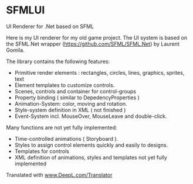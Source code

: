 # SFMLUI

UI Renderer for .Net based on SFML

Here is my UI renderer for my old game project. The UI system is based on the SFML.Net wrapper (https://github.com/SFML/SFML.Net) by Laurent Gomila.

The library contains the following features:
- Primitive render elements : rectangles, circles, lines, graphics, sprites, text
- Element templates to customize controls.
- Scenes, controls and container for control-groups
- Property binding ( similar to DepedencyProperties )
- Animation-System: color, moving and rotation.
- Style-system definition in XML ( not finished )
- Event-System incl. MouseOver, MouseLeave and double-click.

Many functions are not yet fully implemented:
- Time-controlled animations ( Storyboard ).
- Styles to assign control elements quickly and easily to designs.
- Templates for controls
- XML definition of animations, styles and templates not yet fully implemented





Translated with www.DeepL.com/Translator